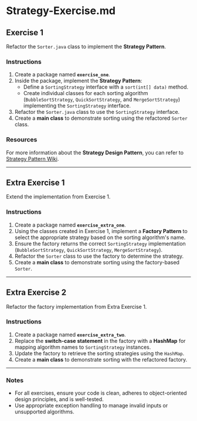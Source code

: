 # **Strategy-Exercise.md**

## **Exercise 1**

Refactor the `Sorter.java` class to implement the **Strategy Pattern**.

### Instructions

1. Create a package named **`exercise_one`**.
2. Inside the package, implement the **Strategy Pattern**:
    - Define a `SortingStrategy` interface with a `sort(int[] data)` method.
    - Create individual classes for each sorting algorithm (`BubbleSortStrategy`, `QuickSortStrategy`, and `MergeSortStrategy`) implementing the `SortingStrategy` interface.
3. Refactor the `Sorter.java` class to use the `SortingStrategy` interface.
4. Create a **main class** to demonstrate sorting using the refactored `Sorter` class.

### Resources

For more information about the **Strategy Design Pattern**, you can refer to [Strategy Pattern Wiki](https://en.wikipedia.org/wiki/Strategy_pattern).

---

## **Extra Exercise 1**

Extend the implementation from Exercise 1.

### Instructions

1. Create a package named **`exercise_extra_one`**.
2. Using the classes created in Exercise 1, implement a **Factory Pattern** to select the appropriate strategy based on the sorting algorithm's name.
3. Ensure the factory returns the correct `SortingStrategy` implementation (`BubbleSortStrategy`, `QuickSortStrategy`, `MergeSortStrategy`).
4. Refactor the `Sorter` class to use the factory to determine the strategy.
5. Create a **main class** to demonstrate sorting using the factory-based `Sorter`.

---

## **Extra Exercise 2**

Refactor the factory implementation from Extra Exercise 1.

### Instructions

1. Create a package named **`exercise_extra_two`**.
2. Replace the **switch-case statement** in the factory with a **HashMap** for mapping algorithm names to `SortingStrategy` instances.
3. Update the factory to retrieve the sorting strategies using the `HashMap`.
4. Create a **main class** to demonstrate sorting with the refactored factory.

---

### Notes
- For all exercises, ensure your code is clean, adheres to object-oriented design principles, and is well-tested.
- Use appropriate exception handling to manage invalid inputs or unsupported algorithms.

